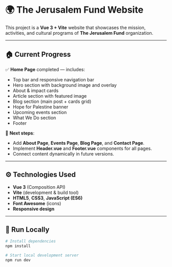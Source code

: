 # 🌍 The Jerusalem Fund Website

This project is a **Vue 3 + Vite** website that showcases the mission, activities, and cultural programs of **The Jerusalem Fund** organization.

---

## 🏠 Current Progress
✅ **Home Page** completed — includes:
- Top bar and responsive navigation bar  
- Hero section with background image and overlay  
- About & impact cards  
- Article section with featured image  
- Blog section (main post + cards grid)  
- Hope for Palestine banner  
- Upcoming events section  
- What We Do section  
- Footer  

🚧 **Next steps**:
- Add **About Page**, **Events Page**, **Blog Page**, and **Contact Page**.  
- Implement **Header.vue** and **Footer.vue** components for all pages.  
- Connect content dynamically in future versions.

---

## ⚙️ Technologies Used
- **Vue 3** (Composition API)
- **Vite** (development & build tool)
- **HTML5**, **CSS3**, **JavaScript (ES6)**
- **Font Awesome** (icons)
- **Responsive design**

---

## 🚀 Run Locally

```bash
# Install dependencies
npm install

# Start local development server
npm run dev
